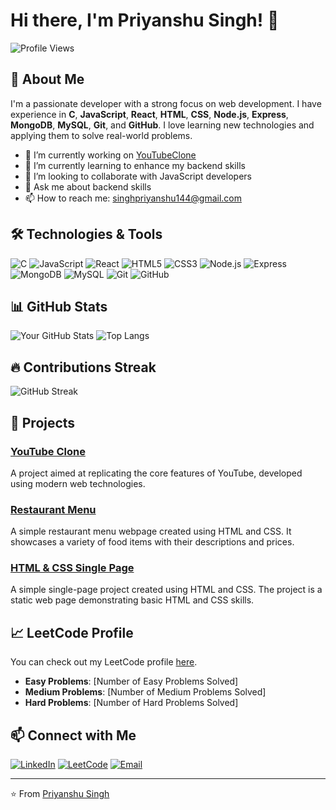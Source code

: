 # Hi there, I'm Priyanshu Singh! 👋

![Profile Views](https://komarev.com/ghpvc/?username=Priyanshu-Bhriguvanshi&color=brightgreen)

## 🚀 About Me

I'm a passionate developer with a strong focus on web development. I have experience in **C**, **JavaScript**, **React**, **HTML**, **CSS**, **Node.js**, **Express**, **MongoDB**, **MySQL**, **Git**, and **GitHub**. I love learning new technologies and applying them to solve real-world problems.

- 🔭 I’m currently working on [YouTubeClone](https://github.com/Priyanshu-Bhriguvanshi/YouTubeClone)
- 🌱 I’m currently learning to enhance my backend skills
- 👯 I’m looking to collaborate with JavaScript developers
- 💬 Ask me about backend skills
- 📫 How to reach me: singhpriyanshu144@gmail.com

## 🛠️ Technologies & Tools

![C](https://img.shields.io/badge/C-%2300599C.svg?&style=for-the-badge&logo=c&logoColor=white)
![JavaScript](https://img.shields.io/badge/javascript-%23F7DF1E.svg?&style=for-the-badge&logo=javascript&logoColor=black)
![React](https://img.shields.io/badge/react-%2320232a.svg?&style=for-the-badge&logo=react&logoColor=%2361DAFB)
![HTML5](https://img.shields.io/badge/html5-%23E34F26.svg?&style=for-the-badge&logo=html5&logoColor=white)
![CSS3](https://img.shields.io/badge/css3-%231572B6.svg?&style=for-the-badge&logo=css3&logoColor=white)
![Node.js](https://img.shields.io/badge/node.js-%2343853D.svg?&style=for-the-badge&logo=node.js&logoColor=white)
![Express](https://img.shields.io/badge/express-%23404d59.svg?&style=for-the-badge&logo=express&logoColor=%2361DAFB)
![MongoDB](https://img.shields.io/badge/mongodb-%2347A248.svg?&style=for-the-badge&logo=mongodb&logoColor=white)
![MySQL](https://img.shields.io/badge/mysql-%234479A1.svg?&style=for-the-badge&logo=mysql&logoColor=white)
![Git](https://img.shields.io/badge/git-%23F05033.svg?&style=for-the-badge&logo=git&logoColor=white)
![GitHub](https://img.shields.io/badge/github-%23121011.svg?&style=for-the-badge&logo=github&logoColor=white)

## 📊 GitHub Stats

![Your GitHub Stats](https://github-readme-stats.vercel.app/api?username=Priyanshu-Bhriguvanshi&show_icons=true&theme=radical)
![Top Langs](https://github-readme-stats.vercel.app/api/top-langs/?username=Priyanshu-Bhriguvanshi&layout=compact&theme=radical)

## 🔥 Contributions Streak

![GitHub Streak](https://github-readme-streak-stats.herokuapp.com/?user=Priyanshu-Bhriguvanshi&theme=radical)

## 💼 Projects

### [YouTube Clone](https://github.com/Priyanshu-Bhriguvanshi/YouTubeClone)
A project aimed at replicating the core features of YouTube, developed using modern web technologies.

### [Restaurant Menu](https://github.com/Priyanshu-Bhriguvanshi/Restaurant-Menu)
A simple restaurant menu webpage created using HTML and CSS. It showcases a variety of food items with their descriptions and prices.

### [HTML & CSS Single Page](https://github.com/Priyanshu-Bhriguvanshi/htmlCssProject)
A simple single-page project created using HTML and CSS. The project is a static web page demonstrating basic HTML and CSS skills.

## 📈 LeetCode Profile

You can check out my LeetCode profile [here](https://leetcode.com/u/Priyanshu_Bhriguvanshi/).

- **Easy Problems**: [Number of Easy Problems Solved]
- **Medium Problems**: [Number of Medium Problems Solved]
- **Hard Problems**: [Number of Hard Problems Solved]

## 📫 Connect with Me

[![LinkedIn](https://img.shields.io/badge/linkedin-%230077B5.svg?&style=for-the-badge&logo=linkedin&logoColor=white)](https://www.linkedin.com/in/priyanshusinghupps/)
[![LeetCode](https://img.shields.io/badge/LeetCode-%23FFA116.svg?&style=for-the-badge&logo=leetcode&logoColor=black)](https://leetcode.com/u/Priyanshu_Bhriguvanshi/)
[![Email](https://img.shields.io/badge/email-%23D14836.svg?&style=for-the-badge&logo=gmail&logoColor=white)](mailto:singhpriyanshu144@gmail.com)

---

⭐️ From [Priyanshu Singh](https://github.com/Priyanshu-Bhriguvanshi)
